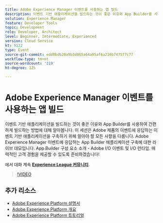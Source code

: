 ```yaml
---
title: Adobe Experience Manager 이벤트를 사용하는 앱 빌드
description: 이벤트 기반 애플리케이션을 빌드하는 것이 좋은 이유와 App Builder를 사용하여 간편하게 빌드하는 방법에 대해 알아봅니다. 이 세션에서는 Adobe 제품의 이벤트에 응답하는 이벤트 기반 애플리케이션을 구축하기 위해 알아야 할 모든 사항을 다룹니다. Adobe Experience Manager 이벤트에 응답하는 App Builder 애플리케이션 구축에 대한 라이브 데모입니다. App Builder 구성 요소 소개 - Adobe I/O 이벤트 및 I/O 런타임. 매력적인 고객 경험을 제공할 수 있도록 준비하겠습니다!
solution: Experience Manager
feature: Developer Tools
topic: Development
role: Developer, Architect
level: Beginner, Intermediate, Experienced
version: Cloud Service
kt: 9122
type: Event
source-git-commit: edd0bdb28a9b3d065a64a95af6a216b747577c77
workflow-type: tm+mt
source-wordcount: '219'
ht-degree: 12%

---
```


# Adobe Experience Manager 이벤트를 사용하는 앱 빌드

이벤트 기반 애플리케이션을 빌드하는 것이 좋은 이유와 App Builder를 사용하여 간편하게 빌드하는 방법에 대해 알아봅니다. 이 세션은 Adobe 제품의 이벤트에 응답하는 이벤트 기반 애플리케이션을 구축하기 위해 알아야 할 모든 사항을 다룹니다. Adobe Experience Manager 이벤트에 응답하는 App Builder 애플리케이션 구축에 대한 라이브 데모입니다. App Builder 구성 요소 소개 - Adobe I/O 이벤트 및 I/O 런타임. 매력적인 고객 경험을 제공할 수 있도록 준비하겠습니다!

에서 대화 계속 **[Experience League 커뮤니티](https://adobe.ly/3ipjs8p)**.

>[!VIDEO](https://video.tv.adobe.com/v/337566/?quality=12&learn=on&hidetitle=true)

## 추가 리소스

- [Adobe Experience Platform 설명서](https://experienceleague.adobe.com/docs/experience-platform.html)
- [Adobe Experience Platform 개요](https://experienceleague.adobe.com/docs/experience-platform/landing/home.html?lang=ko)
- [Adobe Experience Platform 튜토리얼](https://experienceleague.adobe.com/docs/platform-learn/tutorials/overview.html?lang=en)